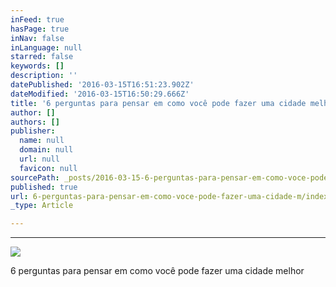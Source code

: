 ```yaml
---
inFeed: true
hasPage: true
inNav: false
inLanguage: null
starred: false
keywords: []
description: ''
datePublished: '2016-03-15T16:51:23.902Z'
dateModified: '2016-03-15T16:50:29.666Z'
title: '6 perguntas para pensar em como você pode fazer uma cidade melhor '
author: []
authors: []
publisher:
  name: null
  domain: null
  url: null
  favicon: null
sourcePath: _posts/2016-03-15-6-perguntas-para-pensar-em-como-voce-pode-fazer-uma-cidade-m.md
published: true
url: 6-perguntas-para-pensar-em-como-voce-pode-fazer-uma-cidade-m/index.html
_type: Article

---
```

****
![](https://the-grid-user-content.s3-us-west-2.amazonaws.com/3fc58950-5da7-4cac-bc70-1ae7e5a308e1.jpg)

6 perguntas para pensar em como você pode fazer uma cidade melhor